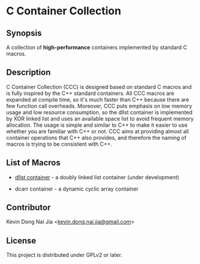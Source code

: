 # C Container Collection

## Synopsis

A collection of **high-performance** containers implemented by standard C macros.

## Description

C Container Collection (CCC) is designed based on standard C macros and is fully inspired by the C++ standard containers. All CCC macros are expanded at compile time, so it's much faster than C++ because there are few function call overheads. Moreover, CCC puts emphasis on low memory usage and low resource consumption, so the dllst container is implemented by XOR linked list and uses an available space list to avoid frequent memory allocation. The usage is simple and similar to C++ to make it easier to use whether you are familiar with C++ or not. CCC aims at providing almost all container operations that C++ also provides, and therefore the naming of macros is trying to be consistent with C++.

## List of Macros

* <a href="http://people.cs.nctu.edu.tw/~dongnj/C-Container-Collection/doc/macros-list.html" target="_blank">dllst container</a> - a doubly linked list container (under development)

* dcarr container - a dynamic cyclic array container

## Contributor

Kevin Dong Nai Jia <<kevin.dong.nai.jia@gmail.com>>

## License

This project is distributed under GPLv2 or later.
